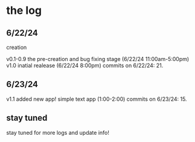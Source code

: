 # the log

## 6/22/24
creation

v0.1-0.9 the pre-creation and bug fixing stage (6/22/24 11:00am-5:00pm)
v1.0 inatial realease (6/22/24 8:00pm)
commits on 6/22/24:
21.

## 6/23/24
v1.1 added new app! simple text app (1:00-2:00)
commits on 6/23/24:
15.

## stay tuned
stay tuned for more logs and update info!
